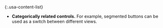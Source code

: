 {:.usa-content-list}
- **Categorically related controls.** For example, segmented buttons can be used as a switch between different views.